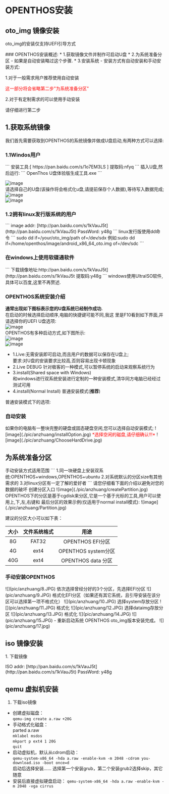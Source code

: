 # OPENTHOS安装
## oto_img 镜像安装
<p>oto_img的安装仅支持UEFI引导方式</p>
### OPENTHOS安装概述:
 * 1.获取镜像文件并制作可启动U盘  
 * 2.为系统准备分区
  - 如果是自动安装略过这个步骤.
 * 3.安装系统 
  - 安装方式有自动安装和手动安装方式:
<p>1.对于一般需求用户推荐使用自动安装</p>
<p><font color=red>这一部分将会省略第二步"为系统准备分区"</font></p>
<p>2.对于有定制需求的可以使用手动安装</p>
<p>请仔细进行第二步</p>

<h2 id="1">1.获取系统镜像</h2>
我们首先需要获取到OPENTHOS的系统镜像并做成U盘启动,有两种方式可以选择:  
<h3 id="1.1">1.1Windos用户</h3>
```
安装工具:[ https://pan.baidu.com/s/1o7EM3LS ]  
提取码:nfyq  
```
插入U盘,然后运行:
```
OpenThos U盘体验版生成工具.exe
```

![image](./pic/anzhuang/ChooseDevice.PNG)  
请选择自己的U盘(该操作将会格式化u盘,请提前保存个人数据),等待写入数据完成;  
![image](./pic/anzhuang/prompt.PNG)  
![image](./pic/anzhuang/WriteProgressing.PNG)  
<h3 id="1.2">1.2拥有linux发行版系统的用户</h3>
```
image addr: [http://pan.baidu.com/s/1kVauJ5t](http://pan.baidu.com/s/1kVauJ5t)   
PassWord: y48g
```
linux发行版使用dd命令   
```
sudo dd if=/your/oto_img/path of=/dev/sdx
例如:sudo dd if=/home/openthos/image/android_x86_64_oto.img of=/dev/sdc
```
<h3>在windows上使用软碟通软件</h3>
```
下载镜像地址:http://pan.baidu.com/s/1kVauJ5t](http://pan.baidu.com/s/1kVauJ5t
提取码:y48g
```
windows使用UltraISO软件,具体可以百度,这里不再赘述.

### OPENTHOS系统安装介绍
**通常出现如下图标表示您的U盘系统已经制作成功.**  
在启动的时候选择启动顺序,电脑的快捷键可能不同,我这
里是F10看到如下界面,并请选择你的UEFI U盘选项:  
![image](./pic/anzhuang/bootOption.jpg)    
OPENTHOS有多种启动方式,如下图所示:  
![image](./pic/anzhuang/u-EFI.jpg)  
![image](./pic/anzhuang/install.jpg)  
- 1.Live:无需安装即可启动,而且用户的数据可以保存在U盘上;  
要求:对U盘的安装要求比较高,否则容易出现卡顿现象  
- 2.Live DEBUG
针对极客的一种模式,可以暂停系统的启动来观察系统行为  
- 3.install(Shared space with Windows)  
和windows进行双系统安装进行定制的一种安装模式,清华同方电脑已经经过测试可用  
- 4.install(Normal Install)
普通安装模式(**推荐**)  

普通安装模式下的选项:
<h3 id="2.1">自动安装</h3>
如果你的电脑有一整块完整的硬盘或固态硬盘空闲,您可以选择自动安装模式<Auto Install>;  
![image](./pic/anzhuang/installOption.jpg)  
<font color=red>*选择空闲的磁盘,请仔细确认!!!*</font>  
![image](./pic/anzhuang/ChooseHardDrive.jpg)
<h2 id="2.2">为系统准备分区</h2>
手动安装<Manual Install>方式适用范围  
```
1.同一块硬盘上安装双系统:OPENTHOS+windows,OPENTHOS+ubuntu  
2.对系统默认的分区size有其他需求的   
3.对linux分区有一定了解的爱好者  
```
请您仔细看下面的介绍以避免对您的数据的破坏  
创建分区入口  
![image](./pic/anzhuang/createPartition.jpg)  
OPENTHOS下的分区是基于cgdisk来分区,它是一个基于光标的工具,用户可以使用上,下,左,右键和
最后分区的效果示例(仅适用于normal install模式):  
![image](./pic/anzhuang/Partition.jpg)  

建议的分区大小可以如下表：

|大小   |文件系统格式|用途|
|:----:|:-----:|:----:|
| 8G   | FAT32 |OPENTHOS EFI分区|
|4G|ext4|OPENTHOS system分区|
|40G|ext4|OPENTHOS data 分区|

<h3 id="2.3">手动安装OPENTHOS</h3>  
![](pic/anzhuang/8.JPG)
  依次选择曾经分好的3个分区，先选择EFI分区
![](pic/anzhuang/9.JPG)
  格式化EFI分区（如果还有其它系统，且引导安装在该分区可以选择第一项不格式化）
![](pic/anzhuang/10.JPG)
  选择system存放分区
![](pic/anzhuang/11.JPG)
  格式化
![](pic/anzhuang/12.JPG)
  选择dataimg存放分区
![](pic/anzhuang/13.JPG)
  格式化
![](pic/anzhuang/14.JPG)
![](pic/anzhuang/15.JPG)
 - 重新启动系统
 OPENTHOS oto_img版本安装完成。  
![](pic/anzhuang/17.jpg)  

## iso 镜像安装
<p id="install2" name="install2">
 1. 下载镜像
</p>
ISO addr: [http://pan.baidu.com/s/1kVauJ5t](http://pan.baidu.com/s/1kVauJ5t)   
PassWord: y48g  

## qemu 虚拟机安装

 1. 下载iso镜像

  - 创建虚拟磁盘：  
    `qemu-img create a.raw +20G`  
  - 手动格式化磁盘：  
    parted a.raw  
        `mklabel msdos`  
        `mkpart p ext4 1 20G`  
        `quit`
  - 启动虚拟机，默认从cdrom启动：  
    `qemu-system-x86_64 -hda a.raw -enable-kvm -m 2048 -cdrom you-download.iso -boot once=d`  
    启动后选择安装…… 选择第一个安装grub，第二个安装grub2选择skip，其它随意
  - 安装后直接虚拟硬盘启动：
    `qemu-system-x86_64 -hda a.raw -enable-kvm -m 2048 -vga cirrus`
